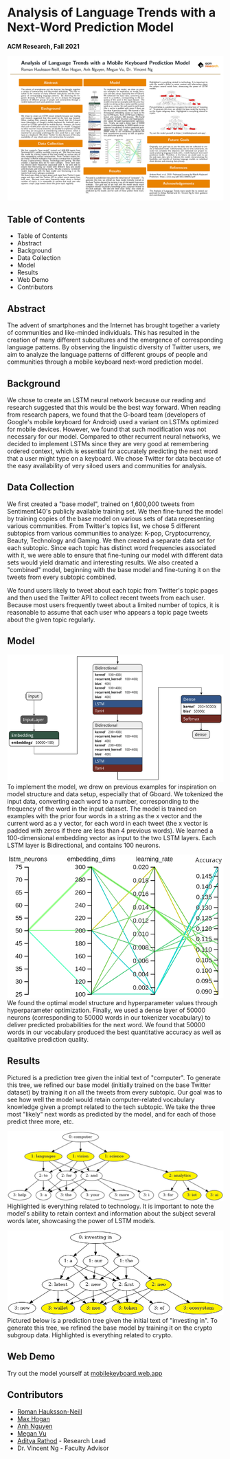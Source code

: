 # Analysis of Language Trends with a Next-Word Prediction Model

**ACM Research, Fall 2021**

![](https://raw.githubusercontent.com/ACM-Research/federated-learning-mobile-keyboard/master/Federated_Learning_of_a_Mobile_Keyboard_Next_Word_Prediction_Model.png)

## Table of Contents
- Table of Contents
- Abstract
- Background
- Data Collection
- Model
- Results
- Web Demo
- Contributors

## Abstract
The advent of smartphones and the Internet has brought together a variety of communities and like-minded individuals. This has resulted in the creation of many different subcultures and the emergence of corresponding language patterns. By observing the linguistic diversity of Twitter users, we aim to analyze the language patterns of different groups of people and communities through a mobile keyboard next-word prediction model.

## Background
We chose to create an LSTM neural network because our reading and research suggested that this would be the best way forward. When reading from research papers, we found that the G-board team (developers of Google's mobile keyboard for Android) used a variant on LSTMs optimized for mobile devices. However, we found that such modification was not necessary for our model. Compared to other recurrent neural networks, we decided to implement LSTMs since they are very good at remembering ordered context, which is essential for accurately predicting the next word that a user might type on a keyboard. We chose Twitter for data because of the easy availability of very siloed users and communities for analysis.

## Data Collection
We first created a "base model", trained on 1,600,000 tweets from Sentiment140's publicly available training set. We then fine-tuned the model by training copies of the base model on various sets of data representing various communities. From Twitter's topics list, we chose 5 different subtopics from various communities to analyze: K-pop, Cryptocurrency, Beauty, Technology and Gaming. We then created a separate data set for each subtopic. Since each topic has distinct word frequencies associated with it, we were able to ensure that fine-tuning our model with different data sets would yield dramatic and interesting results. We also created a "combined" model, beginning with the base model and fine-tuning it on the tweets from every subtopic combined.
    
We found users likely to tweet about each topic from Twitter's topic pages and then used the Twitter API to collect recent tweets from each user. Because most users frequently tweet about a limited number of topics, it is reasonable to assume that each user who appears a topic page tweets about the given topic regularly.

## Model
![](https://raw.githubusercontent.com/ACM-Research/federated-learning-mobile-keyboard/master/model-structure.png)  
To implement the model, we drew on previous examples for inspiration on model structure and data setup, especially that of Gboard. We tokenized the input data, converting each word to a number, corresponding to the frequency of the word in the input dataset. The model is trained on examples with the prior four words in a string as the x vector and the current word as a y vector, for each word in each tweet (the x vector is padded with zeros if there are less than 4 previous words). We learned a 100-dimensional embedding vector as input to the two LSTM layers. Each LSTM layer is Bidirectional, and contains 100 neurons.

![](https://raw.githubusercontent.com/ACM-Research/federated-learning-mobile-keyboard/master/hparam.png)  
We found the optimal model structure and hyperparameter values through hyperparameter optimization. Finally, we used a dense layer of 50000 neurons (corresponding to 50000 words in our tokenizer vocabulary) to deliver predicted probabilities for the next word. We found that 50000 words in our vocabulary produced the best quantitative accuracy as well as qualitative prediction quality.

## Results
Pictured is a prediction tree given the initial text of "computer". To generate this tree, we refined our base model (initially trained on the base Twitter dataset) by training it on all the tweets from every subtopic. Our goal was to see how well the model would retain computer-related vocabulary knowledge given a prompt related to the tech subtopic. We take the three most "likely" next words as predicted by the model, and for each of those predict three more, etc.

![](https://raw.githubusercontent.com/ACM-Research/federated-learning-mobile-keyboard/master/computer%20-%20combined.png)  
Highlighted is everything related to technology. It is important to note the model's ability to retain context and information about the subject several words later, showcasing the power of LSTM models.

![](https://raw.githubusercontent.com/ACM-Research/federated-learning-mobile-keyboard/master/investing%20in%20-%20crypto.png)  
 Pictured below is a prediction tree given the initial text of "investing in". To generate this tree, we refined the base model by training it on the crypto subgroup data. Highlighted is everything related to crypto.

## Web Demo
Try out the model yourself at [mobilekeyboard.web.app](https://mobilekeyboard.web.app/)

## Contributors
- [Roman Hauksson-Neill](https://github.com/RomanHN)
- [Max Hogan](https://github.com/realprogrammer5000)
- [Anh Nguyen](https://github.com/koisaai)
- [Megan Vu](https://github.com/MeganVu)
- [Aditya Rathod](https://github.com/adityarathod) - Research Lead
- Dr. Vincent Ng - Faculty Advisor

